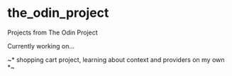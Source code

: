 # the_odin_project
Projects from The Odin Project

Currently working on...

~* shopping cart project, learning about context and providers on my own *~